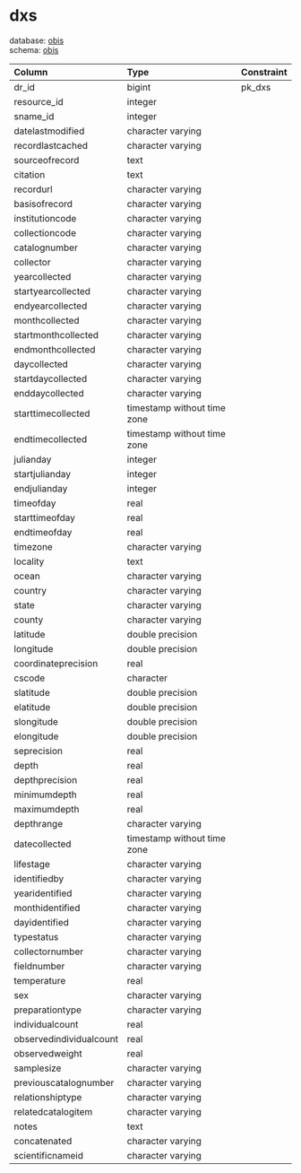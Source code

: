 # dxs
database: [obis](../)  
schema: [obis](obis)  

|Column|Type|Constraint|
|:---|:---|:---|
|dr_id|bigint|pk_dxs |
|resource_id|integer||
|sname_id|integer||
|datelastmodified|character varying||
|recordlastcached|character varying||
|sourceofrecord|text||
|citation|text||
|recordurl|character varying||
|basisofrecord|character varying||
|institutioncode|character varying||
|collectioncode|character varying||
|catalognumber|character varying||
|collector|character varying||
|yearcollected|character varying||
|startyearcollected|character varying||
|endyearcollected|character varying||
|monthcollected|character varying||
|startmonthcollected|character varying||
|endmonthcollected|character varying||
|daycollected|character varying||
|startdaycollected|character varying||
|enddaycollected|character varying||
|starttimecollected|timestamp without time zone||
|endtimecollected|timestamp without time zone||
|julianday|integer||
|startjulianday|integer||
|endjulianday|integer||
|timeofday|real||
|starttimeofday|real||
|endtimeofday|real||
|timezone|character varying||
|locality|text||
|ocean|character varying||
|country|character varying||
|state|character varying||
|county|character varying||
|latitude|double precision||
|longitude|double precision||
|coordinateprecision|real||
|cscode|character||
|slatitude|double precision||
|elatitude|double precision||
|slongitude|double precision||
|elongitude|double precision||
|seprecision|real||
|depth|real||
|depthprecision|real||
|minimumdepth|real||
|maximumdepth|real||
|depthrange|character varying||
|datecollected|timestamp without time zone||
|lifestage|character varying||
|identifiedby|character varying||
|yearidentified|character varying||
|monthidentified|character varying||
|dayidentified|character varying||
|typestatus|character varying||
|collectornumber|character varying||
|fieldnumber|character varying||
|temperature|real||
|sex|character varying||
|preparationtype|character varying||
|individualcount|real||
|observedindividualcount|real||
|observedweight|real||
|samplesize|character varying||
|previouscatalognumber|character varying||
|relationshiptype|character varying||
|relatedcatalogitem|character varying||
|notes|text||
|concatenated|character varying||
|scientificnameid|character varying||
